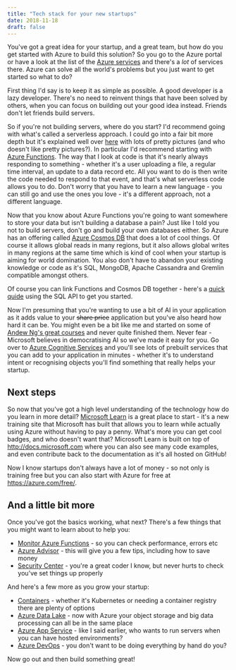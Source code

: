 ```yaml
---
title: "Tech stack for your new startups"
date: 2018-11-18
draft: false
---
```


You've got a great idea for your startup, and a great team, but how do you get started with Azure to build this solution? So you go to the Azure portal or have a look at the list of the [Azure services](https://azure.microsoft.com/en-gb/services/) and there's a *lot* of services there. Azure can solve all the world's problems but you just want to get started so what to do?

First thing I'd say is to keep it as simple as possible. A good developer is a lazy developer. There's no need to reinvent things that have been solved by others, when you can focus on building out your good idea instead. Friends don't let friends build servers.

So if you're not building servers, where do you start? I'd recommend going with what's called a serverless approach. I could go into a fair bit more depth but it's explained well over [here](https://azure.microsoft.com/en-gb/solutions/serverless/) with lots of pretty pictures (and who doesn't like pretty pictures?). In particular I'd recommend starting with [Azure Functions](https://docs.microsoft.com/en-us/azure/azure-functions/). The way that I look at code is that it's nearly always responding to something - whether it's a user uploading a file, a regular time interval, an update to a data record etc. All you want to do is then write the code needed to respond to that event, and that's what serverless code allows you to do. Don't worry that you have to learn a new language - you can still go and use the ones you love - it's a different approach, not a different language.

Now that you know about Azure Functions you're going to want somewhere to store your data but isn't building a database a pain? Just like I told you not to build servers, don't go and build your own databases either. So Azure has an offering called [Azure Cosmos DB](https://docs.microsoft.com/en-us/azure/cosmos-db/introduction) that does a lot of cool things. Of course it allows global reads in many regions, but it also allows global writes in many regions at the same time which is kind of cool when your startup is aiming for world domination. You also don't have to abandon your existing knowledge or code as it's SQL, MongoDB, Apache Cassandra and Gremlin compatible amongst others.

Of course you can link Functions and Cosmos DB together - here's a [quick quide](https://docs.microsoft.com/en-gb/azure/azure-functions/functions-bindings-cosmosdb-v2) using the SQL API to get you started.

Now I'm presuming that you're wanting to use a bit of AI in your application as it adds value to your ~~share price~~ application but you've also heard how hard it can be. You might even be a bit like me and started on some of [Andew Ng's great courses](https://www.coursera.org/instructor/andrewng) and never quite finished them. Never fear - Microsoft believes in democratising AI so we've made it easy for you. Go over to [Azure Cognitive Services](https://azure.microsoft.com/en-us/services/cognitive-services/) and you'll see lots of prebuilt services that you can add to your application in minutes - whether it's to understand intent or recognising objects you'll find something that really helps your startup.

## Next steps

So now that you've got a high level understanding of the technology how do you learn in more detail? [Microsoft Learn](https://microsoft.com/learn) is a great place to start - it's a new training site that Microsoft has built that allows you to learn while actually using Azure without having to pay a penny. What's more you can get cool badges, and who doesn't want that? Microsoft Learn is built on top of http://docs.microsoft.com where you can also see many code examples, and even contribute back to the documentation as it's all hosted on GitHub!

Now I know startups don't always have a lot of money - so not only is training free but you can also start with Azure for free at https://azure.com/free/.

## And a little bit more

Once you've got the basics working, what next? There's a few things that you might want to learn about to help you:

- [Monitor Azure Functions](https://docs.microsoft.com/en-us/azure/azure-functions/functions-monitoring) - so you can check performance, errors etc
- [Azure Advisor](https://docs.microsoft.com/en-us/azure/advisor/advisor-overview) - this will give you a few tips, including how to save money
- [Security Center](https://docs.microsoft.com/en-us/azure/security-center/security-center-intro) - you're a great coder I know, but never hurts to check you've set things up properly

And here's a few more as you grow your startup:

- [Containers](https://azure.microsoft.com/en-us/overview/containers/) - whether it's Kubernetes or needing a container registry there are plenty of options
- [Azure Data Lake](https://azure.microsoft.com/en-us/blog/a-closer-look-at-azure-data-lake-storage-gen2/) - now with Azure your object storage and big data processing can all be in the same place
- [Azure App Service](https://docs.microsoft.com/en-us/azure/app-service/) - like I said earlier, who wants to run servers when you can have hosted environments?
- [Azure DevOps](https://azure.microsoft.com/en-us/solutions/devops/) - you don't want to be doing everything by hand do you?

Now go out and then build something great!
